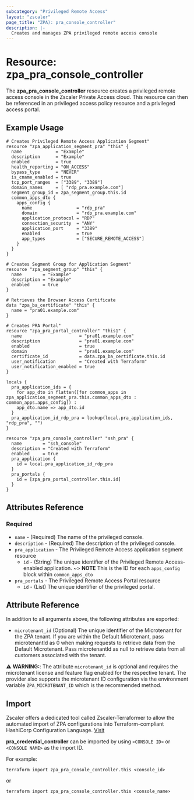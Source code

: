 ```yaml
---
subcategory: "Privileged Remote Access"
layout: "zscaler"
page_title: "ZPA): pra_console_controller"
description: |-
  Creates and manages ZPA privileged remote access console
---
```


# Resource: zpa_pra_console_controller

The **zpa_pra_console_controller** resource creates a privileged remote access console in the Zscaler Private Access cloud. This resource can then be referenced in an privileged access policy resource and a privileged access portal.

## Example Usage

```hcl
# Creates Privileged Remote Access Application Segment"
resource "zpa_application_segment_pra" "this" {
  name             = "Example"
  description      = "Example"
  enabled          = true
  health_reporting = "ON_ACCESS"
  bypass_type      = "NEVER"
  is_cname_enabled = true
  tcp_port_ranges  = ["3389", "3389"]
  domain_names     = [ "rdp_pra.example.com"]
  segment_group_id = zpa_segment_group.this.id
  common_apps_dto {
    apps_config {
      name                 = "rdp_pra"
      domain               = "rdp_pra.example.com"
      application_protocol = "RDP"
      connection_security  = "ANY"
      application_port     = "3389"
      enabled              = true
      app_types            = ["SECURE_REMOTE_ACCESS"]
    }
  }
}

# Creates Segment Group for Application Segment"
resource "zpa_segment_group" "this" {
  name        = "Example"
  description = "Example"
  enabled     = true
}

# Retrieves the Browser Access Certificate
data "zpa_ba_certificate" "this" {
  name = "pra01.example.com"
}

# Creates PRA Portal"
resource "zpa_pra_portal_controller" "this1" {
  name                      = "pra01.example.com"
  description               = "pra01.example.com"
  enabled                   = true
  domain                    = "pra01.example.com"
  certificate_id            = data.zpa_ba_certificate.this.id
  user_notification         = "Created with Terraform"
  user_notification_enabled = true
}

locals {
  pra_application_ids = {
    for app_dto in flatten([for common_apps in zpa_application_segment_pra.this.common_apps_dto : common_apps.apps_config]) :
    app_dto.name => app_dto.id
  }
  pra_application_id_rdp_pra = lookup(local.pra_application_ids, "rdp_pra", "")
}

resource "zpa_pra_console_controller" "ssh_pra" {
  name        = "ssh_console"
  description = "Created with Terraform"
  enabled     = true
  pra_application {
    id = local.pra_application_id_rdp_pra
  }
  pra_portals {
    id = [zpa_pra_portal_controller.this.id]
  }
}

```

## Attributes Reference

### Required

* `name` - (Required) The name of the privileged console.
* `description` - (Required) The description of the privileged console.
* `pra_application` - The Privileged Remote Access application segment resource
    - `id` - (String) The unique identifier of the Privileged Remote Access-enabled application.
    ~> **NOTE** This is the ID for each `apps_config` block within `common_apps_dto`
* `pra_portals` - The Privileged Remote Access Portal resource
    - `id` - (List) The unique identifier of the privileged portal.
## Attribute Reference

In addition to all arguments above, the following attributes are exported:

* `microtenant_id` (Optional) The unique identifier of the Microtenant for the ZPA tenant. If you are within the Default Microtenant, pass microtenantId as 0 when making requests to retrieve data from the Default Microtenant. Pass microtenantId as null to retrieve data from all customers associated with the tenant.

⚠️ **WARNING:**: The attribute ``microtenant_id`` is optional and requires the microtenant license and feature flag enabled for the respective tenant. The provider also supports the microtenant ID configuration via the environment variable `ZPA_MICROTENANT_ID` which is the recommended method.

## Import

Zscaler offers a dedicated tool called Zscaler-Terraformer to allow the automated import of ZPA configurations into Terraform-compliant HashiCorp Configuration Language.
[Visit](https://github.com/zscaler/zscaler-terraformer)

**pra_credential_controller** can be imported by using `<CONSOLE ID>` or `<CONSOLE NAME>` as the import ID.

For example:

```shell
terraform import zpa_pra_console_controller.this <console_id>
```

or

```shell
terraform import zpa_pra_console_controller.this <console_name>
```
